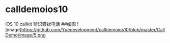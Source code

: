 # calldemoios10
iOS 10 callkit 辨识骚扰电话
##如图
![image]https://github.com/Yuedevelopment/calldemoios10/blob/master/CallDemo/image/5.png
